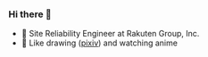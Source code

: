 ### Hi there 👋

- 🔭 Site Reliability Engineer at Rakuten Group, Inc.
- 🎨 Like drawing ([pixiv](https://www.pixiv.net/users/44422398)) and watching anime

